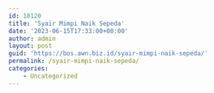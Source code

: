 ```yaml
---
id: 18120
title: 'Syair Mimpi Naik Sepeda'
date: '2023-06-15T17:33:00+00:00'
author: admin
layout: post
guid: 'https://bos.awn.biz.id/syair-mimpi-naik-sepeda/'
permalink: /syair-mimpi-naik-sepeda/
categories:
    - Uncategorized
---
```


